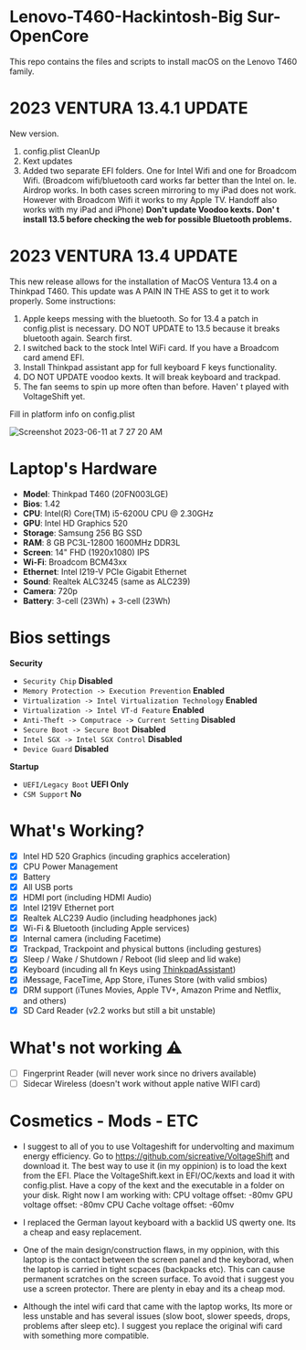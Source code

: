 # Lenovo-T460-Hackintosh-Big Sur-OpenCore
This repo contains the files and scripts to install macOS on the Lenovo T460 family.

# 2023 VENTURA 13.4.1 UPDATE

New version.
1. config.plist CleanUp
2. Kext updates
3. Added two separate EFI folders. One for Intel Wifi and one for Broadcom Wifi.
(Broadcom wifi/bluetooth card works far better than the Intel on. Ie. Airdrop works. In both cases screen mirroring to my iPad does not work. However with Broadcom Wifi it works to my Apple TV. Handoff also works with my iPad and iPhone)
**Don't update Voodoo kexts.**
**Don' t install 13.5 before checking the web for possible Bluetooth problems.**

# 2023 VENTURA 13.4 UPDATE
This new release allows for the installation of MacOS Ventura 13.4 on a Thinkpad T460.
This update was A PAIN IN THE ASS to get it to work properly. 
Some instructions:
1. Apple keeps messing with the bluetooth. So for 13.4 a patch in config.plist is necessary. DO NOT UPDATE to 13.5 because it breaks bluetooth again. Search first. 
2. I switched back to the stock Intel WiFi card. If you have a Broadcom card amend EFI. 
3. Install Thinkpad assistant app for full keyboard F keys functionality.
4. DO NOT UPDATE voodoo kexts. It will break keyboard and trackpad. 
5. The fan seems to spin up more often than before. Haven' t played with VoltageShift yet.   

Fill in platform info on config.plist

![Screenshot 2023-06-11 at 7 27 20 AM](https://github.com/Hasodikis/ThinkPad_t460_Hackintosh_OpenCore/assets/61179177/dae76ca6-2d53-4b4d-a564-3fa2bfebde96)


# Laptop's Hardware
- <b>Model</b>: Thinkpad T460 (20FN003LGE)
- <b>Bios</b>: 1.42
- <b>CPU</b>: Intel(R) Core(TM) i5-6200U CPU @ 2.30GHz
- <b>GPU</b>: Intel HD Graphics 520
- <b>Storage</b>: Samsung 256 BG SSD
- <b>RAM</b>: 8 GB PC3L-12800 1600MHz DDR3L
- <b>Screen</b>: 14" FHD (1920x1080) IPS
- <b>Wi-Fi</b>: Broadcom BCM43xx
- <b>Ethernet</b>: Intel I219-V PCIe Gigabit Ethernet
- <b>Sound</b>: Realtek ALC3245 (same as ALC239)
- <b>Camera</b>: 720p
- <b>Battery</b>: 3-cell (23Wh) + 3-cell (23Wh)

# Bios settings

<b>Security</b>
- `Security Chip` **Disabled**
- `Memory Protection -> Execution Prevention` **Enabled**
- `Virtualization -> Intel Virtualization Technology` **Enabled**
- `Virtualization -> Intel VT-d Feature` **Enabled**
- `Anti-Theft -> Computrace -> Current Setting` **Disabled**
- `Secure Boot -> Secure Boot` **Disabled**
- `Intel SGX -> Intel SGX Control` **Disabled**
- `Device Guard` **Disabled**

<b>Startup</b>
- `UEFI/Legacy Boot` **UEFI Only**
- `CSM Support` **No**

# What's Working?
- [x] Intel HD 520 Graphics (incuding graphics acceleration)
- [x] CPU Power Management
- [x] Battery
- [x] All USB ports
- [x] HDMI port (including HDMI Audio)
- [x] Intel I219V Ethernet port
- [x] Realtek ALC239 Audio (including headphones jack)
- [x] Wi-Fi & Bluetooth (including Apple services)
- [x] Internal camera (including Facetime)
- [x] Trackpad, Trackpoint and physical buttons (including gestures)
- [x] Sleep / Wake / Shutdown / Reboot (lid sleep and lid wake)
- [x] Keyboard (incuding all fn Keys using [ThinkpadAssistant](https://github.com/MSzturc/ThinkpadAssistant))
- [x] iMessage, FaceTime, App Store, iTunes Store (with valid smbios)
- [x] DRM support (iTunes Movies, Apple TV+, Amazon Prime and Netflix, and others)
- [x] SD Card Reader (v2.2 works but still a bit unstable)

# What's not working ⚠️
- [ ] Fingerprint Reader (will never work since no drivers available)
- [ ] Sidecar Wireless (doesn't work without apple native WIFI card)

# Cosmetics - Mods - ETC

- I suggest to all of you to use Voltageshift for undervolting and maximum energy efficiency. Go to https://github.com/sicreative/VoltageShift and download it. The best way to use it (in my oppinion) is to load the kext from the EFI. Place the VoltageShift.kext in EFI/OC/kexts and load it with config.plist. Have a copy of the kext and the executable in a folder on your disk. Right now I am working with:
CPU voltage offset: -80mv
GPU voltage offset: -80mv
CPU Cache voltage offset: -60mv

- I replaced the German layout keyboard with a backlid US qwerty one. Its a cheap and easy replacement. 

- One of the main design/construction flaws, in my oppinion, with this laptop is the contact between the screen panel and the keyborad, when the laptop is carried in tight scpaces (backpacks etc). This can cause permanent scratches on the screen surface. To avoid that i suggest you use a screen protector. There are plenty in ebay and its a cheap mod. 

- Although the intel wifi card that came with the laptop works, Its more or less unstable and has several issues (slow boot, slower speeds, drops, problems after sleep  etc). I suggest you replace the original wifi card with something more compatible.  

